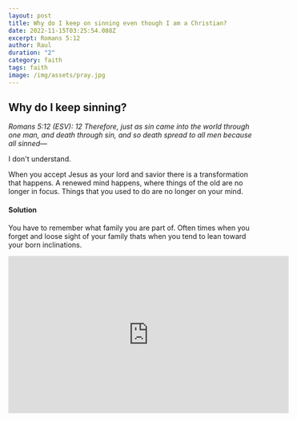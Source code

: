 ```yaml
---
layout: post
title: Why do I keep on sinning even though I am a Christian?
date: 2022-11-15T03:25:54.088Z
excerpt: Romans 5:12
author: Raul
duration: "2"
category: faith
tags: faith
image: /img/assets/pray.jpg
---
```

## W﻿hy do I keep sinning? 

*Romans 5:12 (ESV): 12 Therefore, just as sin came into the world through one man, and death through sin, and so death spread to all men because all sinned—*

I﻿ don't understand.

W﻿hen you accept Jesus as your lord and savior there is a transformation that happens. A renewed mind happens, where things of the old are no longer in focus. Things that you used to do are no longer on your mind. 

#### S﻿olution

Y﻿ou have to remember what family you are part of. Often times when you forget and loose sight of your family thats when you tend to lean toward your born inclinations. 

<iframe width="560" height="315" src="https://www.youtube.com/embed/XD4NGfQx2dA" title="YouTube video player" frameborder="0" allow="accelerometer; autoplay; clipboard-write; encrypted-media; gyroscope; picture-in-picture" allowfullscreen></iframe>